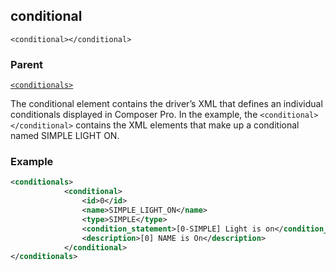 ## conditional

`<conditional></conditional>`


### Parent

[`<conditionals>`][1]


The conditional element contains the driver’s XML that defines an individual conditionals displayed in Composer Pro. In the example, the `<conditional></conditional>` contains the XML elements that make up a conditional named SIMPLE LIGHT ON.


### Example

```xml
<conditionals>
			<conditional>
				<id>0</id>
				<name>SIMPLE_LIGHT_ON</name>
				<type>SIMPLE</type>
				<condition_statement>[0-SIMPLE] Light is on</condition_statement>
				<description>[0] NAME is On</description>
			</conditional>
</conditionals>
```



[1]:	https://verbose-telegram-5004f902.pages.github.io/#common-xml-devicedata